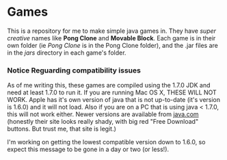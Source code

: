 # Games
This is a repository for me to make simple java games in. They have *super creative* names like __Pong Clone__ and __Movable Block__.
Each game is in their own folder (ie *Pong Clone* is in the Pong Clone folder), and the .jar files are in the *jars* directory in each game's folder.

### Notice Reguarding compatibility issues ###
As of me writing this, these games are compiled using the 1.7.0 JDK and need at least 1.7.0 to run it. If you are running Mac OS X, THESE WILL NOT WORK. Apple has it's own version of java that is not up-to-date (it's version is 1.6.0) and it will not load. Also if you are on a PC that is using java < 1.7.0, this will not work either. Newer versions are available from [java.com](http://java.com/) (honestly their site looks really shady, with big red "Free Download" buttons. But trust me, that site is legit.)

I'm working on getting the lowest compatible version down to 1.6.0, so expect this message to be gone in a day or two (or less!).
